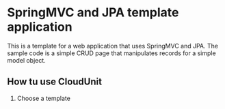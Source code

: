 <h1>SpringMVC and JPA template application</h1>

This is a template for a web application that uses SpringMVC and JPA. The sample code is a simple CRUD page that manipulates records for a simple model object.

<h2>How tu use CloudUnit</h2>

<ol><li>Choose a template</li></ol>



